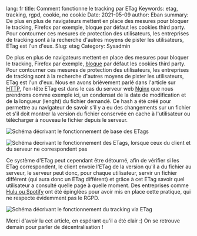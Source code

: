 lang: fr
title: Comment fonctionne le tracking par ETag
Keywords: etag, tracking, rgpd, cookie, no cookie
Date: 2021-05-09
author: Eban
summary: De plus en plus de navigateurs mettent en place des mesures pour bloquer le tracking, Firefox par exemple, bloque par défaut les cookies third party. Pour contourner ces mesures de protection des utilisateurs, les entreprises de tracking sont à la recherche d'autres moyens de pister les utilisateurs, ETag est l'un d'eux.
Slug: etag
Category: Sysadmin

De plus en plus de navigateurs mettent en place des mesures pour bloquer le tracking, Firefox par exemple, [bloque](https://blog.mozilla.org/blog/2019/09/03/todays-firefox-blocks-third-party-tracking-cookies-and-cryptomining-by-default/) par défaut les cookies third party. Pour contourner ces mesures de protection des utilisateurs, les entreprises de tracking sont à la recherche d'autres moyens de pister les utilisateurs, ETag est l'un d'eux. Nous en avons brièvement parlé dans l'article sur [HTTP](https://ilearned.eu/http.html), l'en-tête ETag est dans le cas du serveur web [Nginx](https://www.nginx.com/) que nous prendrons comme exemple ici, un condensat de la date de modification et de la longueur (lenght) du fichier demandé. Ce hash a été créé pour permettre au navigateur de savoir s'il y a eu des changements sur un fichier et s'il doit montrer la version du fichier conservée en cache à l'utilisateur ou télécharger à nouveau le fichier depuis le serveur.

![Schéma décrivant le fonctionnement de base des ETags](/static/img/etag/etag_fonctionnement_base.webp)

![Schéma décrivant le fonctionnement des ETags, lorsque ceux du client et du serveur ne correspondent pas](/static/img/etag/etag_not_same.webp)

Ce système d'ETag peut cependant être détourné, afin de vérifier si les ETag correspondent, le client envoie l'ETag de la version qu'il a du fichier au serveur, le serveur peut donc, pour chaque utilisateur, servir un fichier différent (qui aura donc un ETag différent) et grâce à cet ETag savoir quel utilisateur a consulté quelle page à quelle moment. Des entreprises comme [Hulu ou Spotify](https://www.extremetech.com/internet/91966-aol-spotify-gigaom-etsy-kissmetrics-sued-over-undeletable-tracking-cookies) ont été épinglées pour avoir mis en place cette pratique, qui ne respecte évidemment pas le RGPD.

![Schéma décrivant le fonctionnement du tracking via ETag](/static/img/etag/etag_based_tracking.webp)

Merci d'avoir lu cet article, en espérant qu'il a été clair :) On se retrouve demain pour parler de décentralisation !
